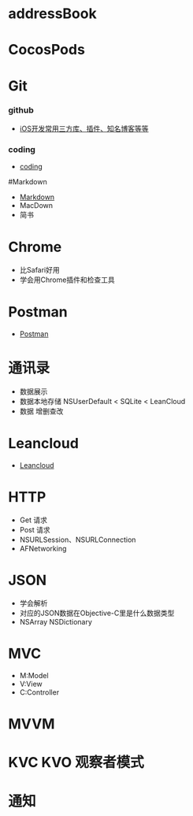 # addressBook


# CocosPods

# Git

### github 
- [iOS开发常用三方库、插件、知名博客等等](https://github.com/Tim9Liu9/TimLiu-iOS)

### coding
- [coding](https://coding.net/)

#Markdown

- [Markdown](http://zh.wikipedia.org/wiki/Markdown)
- MacDown
- 简书


# Chrome

- 比Safari好用
- 学会用Chrome插件和检查工具

# Postman

- [Postman](www.getpostman.com/)

# 通讯录
- 数据展示
- 数据本地存储 NSUserDefault < SQLite < LeanCloud
- 数据 增删查改

# Leancloud
- [Leancloud](https://leancloud.cn/)

# HTTP
- Get 请求
- Post 请求
- NSURLSession、NSURLConnection
- AFNetworking

# JSON
- 学会解析
- 对应的JSON数据在Objective-C里是什么数据类型
- NSArray NSDictionary

# MVC
- M:Model
- V:View
- C:Controller

# MVVM

# KVC KVO 观察者模式

# 通知


